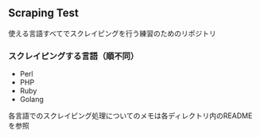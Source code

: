 ## Scraping Test

使える言語すべてでスクレイピングを行う練習のためのリポジトリ

### スクレイピングする言語（順不同）

- Perl
- PHP
- Ruby
- Golang

各言語でのスクレイピング処理についてのメモは各ディレクトリ内のREADMEを参照

